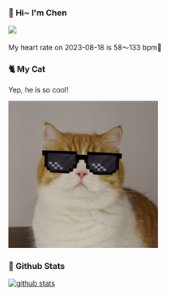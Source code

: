 ### 👋 Hi~ I'm Chen 

![](https://komarev.com/ghpvc/?username=z1cheng&style=flat)

My heart rate on 2023-08-18 is 58～133 bpm💖

### 🐈 My Cat
Yep, he is so cool!

<img src="/images/mycat.jpg" width="300px" />

### 🧐 Github Stats
[![github stats](https://github-readme-stats.vercel.app/api?username=z1cheng&show_icons=true&theme=default)](https://github.com/anuraghazra/github-readme-stats)

